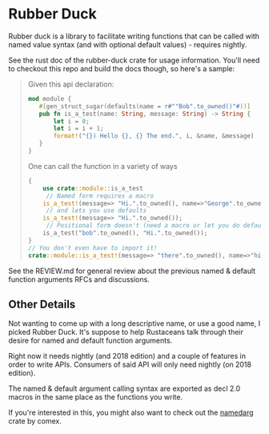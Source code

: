 # Rubber Duck

Rubber duck is a library to facilitate writing functions that can be called with named value syntax (and with optional default values) - requires nightly.

See the rust doc of the rubber-duck crate for usage information. 
You'll need to checkout this repo and build the docs though, so here's a sample:

> Given this api declaration:
> 
> ```rust
> mod module {
>    #[gen_struct_sugar(defaults(name = r#""Bob".to_owned()"#))]
>    pub fn is_a_test(name: String, message: String) -> String {
>        let i = 0;
>        let i = i + 1;
>        format!("{}) Hello {}, {} The end.", i, &name, &message)
>    }
> }
> ```
>
> One can call the function in a variety of ways
>
> ```rust
> {
>     use crate::module::is_a_test
>      // Named form requires a macro
>     is_a_test!(message=> "Hi.".to_owned(), name=>"George".to_owned());  // 1) Hello George. Hi. The end.
>      // and lets you use defaults                                   
>     is_a_test!(message=> "Hi.".to_owned());                             // 1) Hello Bob. Hi. The end.  
>      // Positional form doesn't (need a macro or let you do defaults)
>     is_a_test("bob".to_owned(), "Hi.".to_owned());                      // 1) Hello Bob. Hi. The end. 
> }
> // You don't even have to import it!
> crate::module::is_a_test!(message=> "there".to_owned(), name=>"hi".to_owned());
> ```

See the REVIEW.md for general review about the previous named & default function arguments RFCs and discussions.

## Other Details

Not wanting to come up with a long descriptive name, or use a good name, I picked Rubber Duck. It's suppose to help
Rustaceans talk through their desire for named and default function arguments.

Right now it needs nightly (and 2018 edition) and a couple of features in order to write APIs. Consumers of said API will only need nightly (on 2018 edition).

The named & default argument calling syntax are exported as decl 2.0 macros in the same place as the functions you write.

If you're interested in this, you might also want to check out the [namedarg](https://github.com/comex/namedarg) crate by comex.

